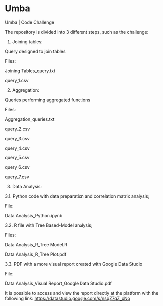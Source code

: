 # Umba
Umba | Code Challenge

The repository is divided into 3 different steps, such as the challenge:

1. Joining tables:

Query designed to join tables

Files:

Joining Tables_query.txt

query_1.csv


2. Aggregation:

Queries performing aggregated functions

Files:

Aggregation_queries.txt

query_2.csv

query_3.csv

query_4.csv

query_5.csv

query_6.csv

query_7.csv


3. Data Analysis:

3.1. Python code with data preparation and correlation matrix analysis; 

File: 

Data Analysis_Python.ipynb

3.2. R file with Tree Based-Model analysis; 

Files: 

Data Analysis_R_Tree Model.R 

Data Analysis_R_Tree Plot.pdf

3.3. PDF with a more visual report created with Google Data Studio 

File:

Data Analysis_Visual Report_Google Data Studio.pdf

It is possible to access and view the report directly at the platform with the following link: https://datastudio.google.com/s/nsqZ7qZ_xNo
